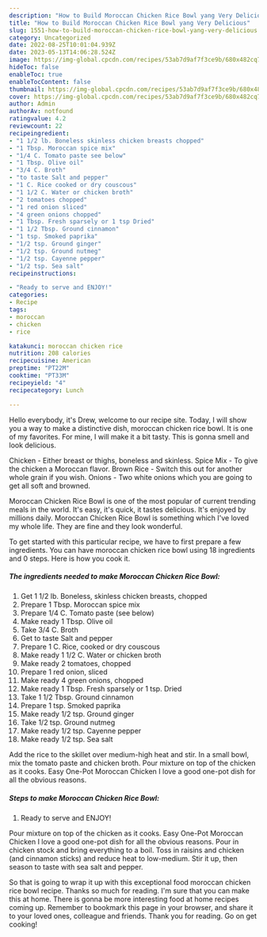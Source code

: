 ```yaml
---
description: "How to Build Moroccan Chicken Rice Bowl yang Very Delicious"
title: "How to Build Moroccan Chicken Rice Bowl yang Very Delicious"
slug: 1551-how-to-build-moroccan-chicken-rice-bowl-yang-very-delicious
category: Uncategorized
date: 2022-08-25T10:01:04.939Z
date: 2023-05-13T14:06:28.524Z
image: https://img-global.cpcdn.com/recipes/53ab7d9af7f3ce9b/680x482cq70/moroccan-chicken-rice-bowl-recipe-main-photo.jpg
hideToc: false
enableToc: true
enableTocContent: false
thumbnail: https://img-global.cpcdn.com/recipes/53ab7d9af7f3ce9b/680x482cq70/moroccan-chicken-rice-bowl-recipe-main-photo.jpg
cover: https://img-global.cpcdn.com/recipes/53ab7d9af7f3ce9b/680x482cq70/moroccan-chicken-rice-bowl-recipe-main-photo.jpg
author: Admin
authorAv: notfound
ratingvalue: 4.2
reviewcount: 22
recipeingredient:
- "1 1/2 lb. Boneless skinless chicken breasts chopped"
- "1 Tbsp. Moroccan spice mix"
- "1/4 C. Tomato paste see below"
- "1 Tbsp. Olive oil"
- "3/4 C. Broth"
- "to taste Salt and pepper"
- "1 C. Rice cooked or dry couscous"
- "1 1/2 C. Water or chicken broth"
- "2 tomatoes chopped"
- "1 red onion sliced"
- "4 green onions chopped"
- "1 Tbsp. Fresh sparsely or 1 tsp Dried"
- "1 1/2 Tbsp. Ground cinnamon"
- "1 tsp. Smoked paprika"
- "1/2 tsp. Ground ginger"
- "1/2 tsp. Ground nutmeg"
- "1/2 tsp. Cayenne pepper"
- "1/2 tsp. Sea salt"
recipeinstructions:

- "Ready to serve and ENJOY!"
categories:
- Recipe
tags:
- moroccan
- chicken
- rice

katakunci: moroccan chicken rice 
nutrition: 208 calories
recipecuisine: American
preptime: "PT22M"
cooktime: "PT33M"
recipeyield: "4"
recipecategory: Lunch

---
```



Hello everybody, it's Drew, welcome to our recipe site. Today, I will show you a way to make a distinctive dish, moroccan chicken rice bowl. It is one of my favorites. For mine, I will make it a bit tasty. This is gonna smell and look delicious.

Chicken - Either breast or thighs, boneless and skinless. Spice Mix - To give the chicken a Moroccan flavor. Brown Rice - Switch this out for another whole grain if you wish. Onions - Two white onions which you are going to get all soft and browned.

Moroccan Chicken Rice Bowl is one of the most popular of current trending meals in the world. It's easy, it's quick, it tastes delicious. It's enjoyed by millions daily. Moroccan Chicken Rice Bowl is something which I've loved my whole life. They are fine and they look wonderful.


To get started with this particular recipe, we have to first prepare a few ingredients. You can have moroccan chicken rice bowl using 18 ingredients and 0 steps. Here is how you cook it.

<!--inarticleads1-->

##### The ingredients needed to make Moroccan Chicken Rice Bowl:

1. Get 1 1/2 lb. Boneless, skinless chicken breasts, chopped
1. Prepare 1 Tbsp. Moroccan spice mix
1. Prepare 1/4 C. Tomato paste (see below)
1. Make ready 1 Tbsp. Olive oil
1. Take 3/4 C. Broth
1. Get to taste Salt and pepper
1. Prepare 1 C. Rice, cooked or dry couscous
1. Make ready 1 1/2 C. Water or chicken broth
1. Make ready 2 tomatoes, chopped
1. Prepare 1 red onion, sliced
1. Make ready 4 green onions, chopped
1. Make ready 1 Tbsp. Fresh sparsely or 1 tsp. Dried
1. Take 1 1/2 Tbsp. Ground cinnamon
1. Prepare 1 tsp. Smoked paprika
1. Make ready 1/2 tsp. Ground ginger
1. Take 1/2 tsp. Ground nutmeg
1. Make ready 1/2 tsp. Cayenne pepper
1. Make ready 1/2 tsp. Sea salt


Add the rice to the skillet over medium-high heat and stir. In a small bowl, mix the tomato paste and chicken broth. Pour mixture on top of the chicken as it cooks. Easy One-Pot Moroccan Chicken I love a good one-pot dish for all the obvious reasons. 

<!--inarticleads2-->

##### Steps to make Moroccan Chicken Rice Bowl:


1. Ready to serve and ENJOY!

Pour mixture on top of the chicken as it cooks. Easy One-Pot Moroccan Chicken I love a good one-pot dish for all the obvious reasons. Pour in chicken stock and bring everything to a boil. Toss in raisins and chicken (and cinnamon sticks) and reduce heat to low-medium. Stir it up, then season to taste with sea salt and pepper. 

So that is going to wrap it up with this exceptional food moroccan chicken rice bowl recipe. Thanks so much for reading. I'm sure that you can make this at home. There is gonna be more interesting food at home recipes coming up. Remember to bookmark this page in your browser, and share it to your loved ones, colleague and friends. Thank you for reading. Go on get cooking!
